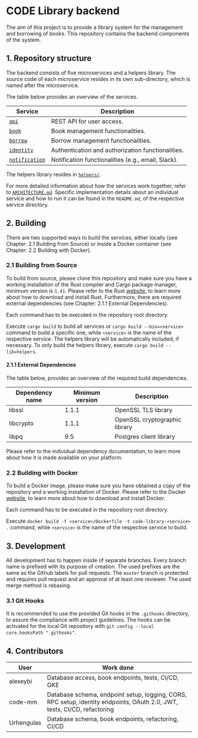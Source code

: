 # CODE Library backend

The aim of this project is to provide a library system for the management
and borrowing of books. This repository contains the backend components of the system.


## 1. Repository structure

The backend consists of five microservices and a helpers library. The source code of each microservice resides in its own sub-directory, which is named after the microservice.

The table below provides an overview of the services.

| Service                                    | Description                                        |
| ------------------------------------------ | -------------------------------------------------- |
| [`api`](./api/README.md)                   | REST API for user access.                          |
| [`book`](./book/README.md)                 | Book management functionalities.                   |
| [`borrow`](./borrow/README.md)             | Borrow management functionalities.                 |
| [`identity`](./identity/README.md)         | Authentication and authorization functionalities.  |
| [`notification`](./notification/README.md) | Notification functionalities (e.g., email, Slack). |

The helpers library resides in [`helpers/`](./helpers/).

For more detailed information about how the services work together, refer to [`ARCHITECTURE.md`](./ARCHITECTURE.md).
Specific implementation details about an individual service and how to run it can be found in the `README.md`, of the respective service directory.


## 2. Building

There are two supported ways to build the services, either locally (see Chapter: 2.1 Building from Source) or
inside a Docker container (see Chapter: 2.2 Building with Docker).


### 2.1 Building from Source

To build from source, please clone this repository and make sure you have a working
installation of the Rust compiler and Cargo package manager, minimum version is `1.41`. Please refer to the Rust
[website](https://www.rust-lang.org/tools/install), to learn more about how to download and install Rust.
Furthermore, there are required external dependencies (see Chapter: 2.1.1 External Dependencies).

Each command has to be executed in the repository root directory.

Execute `cargo build` to build all services or `cargo build --bin=<service>` command to build a specific one, while `<service>` is the name of the respective service. The helpers library will be automatically included, if necessary.
To only build the helpers library, execute `cargo build --lib=helpers`.

#### 2.1.1 External Dependencies

The table below, provides an overview of the required build dependencies.

| Dependency name | Minimum version | Description                   |
| --------------- | --------------- | ----------------------------- |
| libssl          | 1.1.1           | OpenSSL TLS library           |
| libcrypto       | 1.1.1           | OpenSSL cryptographic library |
| libpq           | 9.5             | Postgres client library       |

Please refer to the individual dependency documentation, to learn more about how it is made available on your platform.


### 2.2 Building with Docker

To build a Docker image, please make sure you have obtained a copy of the repository and a working
installation of Docker. Please refer to the Docker [website](https://docs.docker.com/), to learn more about how to download and install Docker.

Each command has to be executed in the repository root directory.

Execute `docker build -f <service>/Dockerfile -t code-library-<service> .` command, while `<service>` is the name of the respective service to build.


## 3. Development

All development has to happen inside of separate branches. Every branch name is prefixed with its purpose of creation.
The used prefixes are the same as the Github labels for pull requests.
The `master` branch is protected and requires pull request and an approval of at least one reviewer.
The used merge method is rebasing.

### 3.1 Git Hooks

It is recommended to use the provided Git hooks in the `.githooks` directory, to assure the compliance with project guidelines.
The hooks can be activated for the local Git repository with `git config --local core.hooksPath ".githooks"`.

## 4. Contributors

| User       | Work done                                                                                                                |
| ---------- | ------------------------------------------------------------------------------------------------------------------------ |
| alexeybi   | Database access, book endpoints, tests, CI/CD, GKE                                                                       |
| code-mm    | Database schema, endpoint setup, logging, CORS, RPC setup, identity endpoints, OAuth 2.0, JWT, tests, CI/CD, refactoring |
| Urhengulas | Database schema, book endpoints, refactoring, CI/CD                                                                      |
